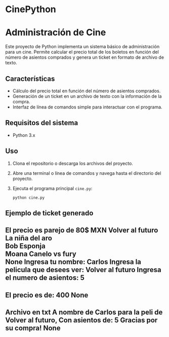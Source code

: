 # CinePython

# Administración de Cine

Este proyecto de Python implementa un sistema básico de administración para un cine. Permite calcular el precio total de los boletos en función del número de asientos comprados y genera un ticket en formato de archivo de texto.

## Características

- Cálculo del precio total en función del número de asientos comprados.
- Generación de un ticket en un archivo de texto con la información de la compra.
- Interfaz de línea de comandos simple para interactuar con el programa.

## Requisitos del sistema

- Python 3.x

## Uso

1. Clona el repositorio o descarga los archivos del proyecto.

2. Abre una terminal o línea de comandos y navega hasta el directorio del proyecto.

3. Ejecuta el programa principal `cine.py`:

   ```shell
   python cine.py

## Ejemplo de ticket generado

El precio es parejo de 80$ MXN
Volver al futuro   
La niña del aro    
Bob Esponja        
Moana
Canelo vs fury     
None
Ingresa tu nombre: Carlos
Ingresa la pelicula que desees ver: Volver al futuro
Ingresa el numero de asientos: 5
----------------------------------------------------------
El precio es de: 400
None
----------------------------------------------------------
Archivo en txt
A nombre de Carlos para la peli de Volver al futuro, Con asientos de: 5
Gracias por su compra!
None
----------------------------------------------------------
